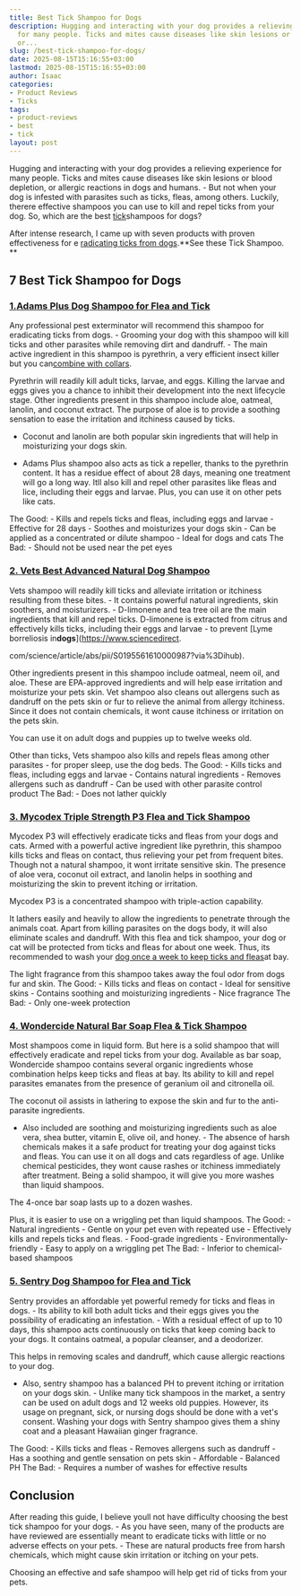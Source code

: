 ```yaml
---
title: Best Tick Shampoo for Dogs
description: Hugging and interacting with your dog provides a relieving experience
  for many people. Ticks and mites cause diseases like skin lesions or blood depletion,
  or...
slug: /best-tick-shampoo-for-dogs/
date: 2025-08-15T15:16:55+03:00
lastmod: 2025-08-15T15:16:55+03:00
author: Isaac
categories:
- Product Reviews
- Ticks
tags:
- product-reviews
- best
- tick
layout: post
---
```

Hugging and interacting with your dog provides a relieving experience for many people. Ticks and mites cause diseases like skin lesions or blood depletion, or allergic reactions in dogs and humans. - But not when your dog is infested with parasites such as ticks, fleas, among others. Luckily, therere effective shampoos you can use to kill and repel ticks from your dog. So, which are the best [tick](https://pestpolicy.com/best-tick-collars-for-dogs/)shampoos for dogs?

After intense research, I came up with seven products with proven effectiveness for e [radicating ticks from dogs](https://www.banglajol.info/index.php/JAVAR/article/view/19632).**See these Tick Shampoo. **

##  7 Best Tick Shampoo for Dogs

###  [1.**Adams Plus Dog Shampoo for Flea and Tick**](https://www.amazon.com/dp/B004KDRGD2/?tag=p-policy-20)

Any professional pest exterminator will recommend this shampoo for eradicating ticks from dogs. - Grooming your dog with this shampoo will kill ticks and other parasites while removing dirt and dandruff. - The main active ingredient in this shampoo is pyrethrin, a very efficient insect killer but you can[combine with collars](https://pestpolicy.com/best-tick-collars-for-dogs/).

Pyrethrin will readily kill adult ticks, larvae, and eggs. Killing the larvae and eggs gives you a chance to inhibit their development into the next lifecycle stage. Other ingredients present in this shampoo include aloe, oatmeal, lanolin, and coconut extract. The purpose of aloe is to provide a soothing sensation to ease the irritation and itchiness caused by ticks.

- Coconut and lanolin are both popular skin ingredients that will help in moisturizing your dogs skin.

- Adams Plus shampoo also acts as tick a repeller, thanks to the pyrethrin content. It has a residue effect of about 28 days, meaning one treatment will go a long way. Itll also kill and repel other parasites like fleas and lice, including their eggs and larvae. Plus, you can use it on other pets like cats.

The Good: - Kills and repels ticks and fleas, including eggs and larvae - Effective for 28 days - Soothes and moisturizes your dogs skin - Can be applied as a concentrated or dilute shampoo - Ideal for dogs and cats The Bad: - Should not be used near the pet eyes

###  [2. Vets Best Advanced Natural Dog Shampoo](https://www.amazon.com/dp/B07F44G1LS/?tag=p-policy-20)

Vets shampoo will readily kill ticks and alleviate irritation or itchiness resulting from these bites. - It contains powerful natural ingredients, skin soothers, and moisturizers. - D-limonene and tea tree oil are the main ingredients that kill and repel ticks. D-limonene is extracted from citrus and effectively kills ticks, including their eggs and larvae - to prevent [Lyme borreliosis in**dogs**](https://www.sciencedirect.

com/science/article/abs/pii/S0195561610000987?via%3Dihub).

Other ingredients present in this shampoo include oatmeal, neem oil, and aloe. These are EPA-approved ingredients and will help ease irritation and moisturize your pets skin. Vet shampoo also cleans out allergens such as dandruff on the pets skin or fur to relieve the animal from allergy itchiness. Since it does not contain chemicals, it wont cause itchiness or irritation on the pets skin.

You can use it on adult dogs and puppies up to twelve weeks old.

Other than ticks, Vets shampoo also kills and repels fleas among other parasites - for proper sleep, use the dog beds. The Good: - Kills ticks and fleas, including eggs and larvae - Contains natural ingredients - Removes allergens such as dandruff - Can be used with other parasite control product The Bad: - Does not lather quickly

###  [**3. Mycodex Triple Strength P3 Flea and Tick Shampoo**](https://www.amazon.com/dp/B004C3R9WI/?tag=p-policy-20)

Mycodex P3 will effectively eradicate ticks and fleas from your dogs and cats. Armed with a powerful active ingredient like pyrethrin, this shampoo kills ticks and fleas on contact, thus relieving your pet from frequent bites. Though not a natural shampoo, it wont irritate sensitive skin. The presence of aloe vera, coconut oil extract, and lanolin helps in soothing and moisturizing the skin to prevent itching or irritation.

Mycodex P3 is a concentrated shampoo with triple-action capability.

It lathers easily and heavily to allow the ingredients to penetrate through the animals coat. Apart from killing parasites on the dogs body, it will also eliminate scales and dandruff. With this flea and tick shampoo, your dog or cat will be protected from ticks and fleas for about one week. Thus, its recommended to wash your [dog once a week to keep ticks and fleas](https://pestpolicy.com/best-flea-combs-for-dogs/)at bay.

The light fragrance from this shampoo takes away the foul odor from dogs fur and skin. The Good: - Kills ticks and fleas on contact - Ideal for sensitive skins - Contains soothing and moisturizing ingredients - Nice fragrance The Bad: - Only one-week protection

###  [**4. Wondercide Natural Bar Soap Flea & Tick Shampoo**](https://www.amazon.com/dp/B0758WGJTG/?tag=p-policy-20)

Most shampoos come in liquid form. But here is a solid shampoo that will effectively eradicate and repel ticks from your dog. Available as bar soap, Wondercide shampoo contains several organic ingredients whose combination helps keep ticks and fleas at bay. Its ability to kill and repel parasites emanates from the presence of geranium oil and citronella oil.

The coconut oil assists in lathering to expose the skin and fur to the anti-parasite ingredients.

- Also included are soothing and moisturizing ingredients such as aloe vera, shea butter, vitamin E, olive oil, and honey. - The absence of harsh chemicals makes it a safe product for treating your dog against ticks and fleas. You can use it on all dogs and cats regardless of age. Unlike chemical pesticides, they wont cause rashes or itchiness immediately after treatment. Being a solid shampoo, it will give you more washes than liquid shampoos.

The 4-once bar soap lasts up to a dozen washes.

Plus, it is easier to use on a wriggling pet than liquid shampoos. The Good: - Natural ingredients - Gentle on your pet even with repeated use - Effectively kills and repels ticks and fleas. - Food-grade ingredients - Environmentally-friendly - Easy to apply on a wriggling pet The Bad: - Inferior to chemical-based shampoos

###  [**5. Sentry Dog Shampoo for Flea and Tick**](https://www.amazon.com/dp/B001VIY6GO/?tag=p-policy-20)

Sentry provides an affordable yet powerful remedy for ticks and fleas in dogs. - Its ability to kill both adult ticks and their eggs gives you the possibility of eradicating an infestation. - With a residual effect of up to 10 days, this shampoo acts continuously on ticks that keep coming back to your dogs. It contains oatmeal, a popular cleanser, and a deodorizer.

This helps in removing scales and dandruff, which cause allergic reactions to your dog.

- Also, sentry shampoo has a balanced PH to prevent itching or irritation on your dogs skin. - Unlike many tick shampoos in the market, a sentry can be used on adult dogs and 12 weeks old puppies. However, its usage on pregnant, sick, or nursing dogs should be done with a vet's consent. Washing your dogs with Sentry shampoo gives them a shiny coat and a pleasant Hawaiian ginger fragrance.

The Good: - Kills ticks and fleas - Removes allergens such as dandruff - Has a soothing and gentle sensation on pets skin - Affordable - Balanced PH The Bad: - Requires a number of washes for effective results

##  **Conclusion**

After reading this guide, I believe youll not have difficulty choosing the best tick shampoo for your dogs. - As you have seen, many of the products are have reviewed are essentially meant to eradicate ticks with little or no adverse effects on your pets. - These are natural products free from harsh chemicals, which might cause skin irritation or itching on your pets.

Choosing an effective and safe shampoo will help get rid of ticks from your pets.
